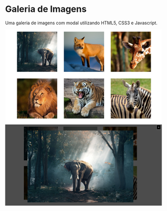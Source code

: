 # Galeria de Imagens
Uma galeria de imagens com modal utilizando HTML5, CSS3 e Javascript.  

<img align="center" alt="Victor-Js" width="1000" src=https://github.com/victorddantas/galeriaDeImagens/blob/main/imagens/screen1.png>
<img align="center" alt="Victor-Js" width="1000" src=https://github.com/victorddantas/galeriaDeImagens/blob/main/imagens/screen2.png>
